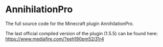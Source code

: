 # AnnihilationPro
The full source code for the Minecraft plugin AnnihilationPro.

The last official compiled version of the plugin (1.5.5) can be found here:
https://www.mediafire.com/?eeh190pm52i31r4
